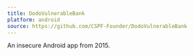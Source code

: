 ```yaml
---
title: DodoVulnerableBank
platform: android
source: https://github.com/CSPF-Founder/DodoVulnerableBank
---
```


An insecure Android app from 2015.
